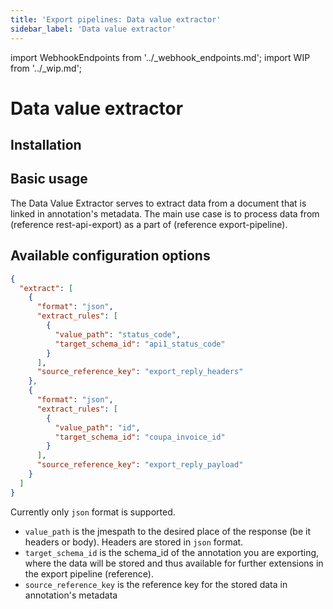 ```yaml
---
title: 'Export pipelines: Data value extractor'
sidebar_label: 'Data value extractor'
---
```


import WebhookEndpoints from '../\_webhook_endpoints.md';
import WIP from '../\_wip.md';

# Data value extractor

## Installation

<WIP />

<WebhookEndpoints
  eu1="https://elis.data-value-extractor.rossum-ext.app/"
  eu2="https://shared-eu2.data-value-extractor.rossum-ext.app/"
  us="https://us.data-value-extractor.rossum-ext.app/"
  jp="https://shared-jp.data-value-extractor.rossum-ext.app/"
/>

## Basic usage

The Data Value Extractor serves to extract data from a document that is linked in annotation's metadata. The main use case is to process data from (reference rest-api-export) as a part of (reference export-pipeline).

## Available configuration options

```json
{
  "extract": [
    {
      "format": "json",
      "extract_rules": [
        {
          "value_path": "status_code",
          "target_schema_id": "api1_status_code"
        }
      ],
      "source_reference_key": "export_reply_headers"
    },
    {
      "format": "json",
      "extract_rules": [
        {
          "value_path": "id",
          "target_schema_id": "coupa_invoice_id"
        }
      ],
      "source_reference_key": "export_reply_payload"
    }
  ]
}
```

Currently only `json` format is supported.

- `value_path` is the jmespath to the desired place of the response (be it headers or body). Headers are stored in `json` format.
- `target_schema_id` is the schema_id of the annotation you are exporting, where the data will be stored and thus available for further extensions in the export pipeline (reference).
- `source_reference_key` is the reference key for the stored data in annotation's metadata
